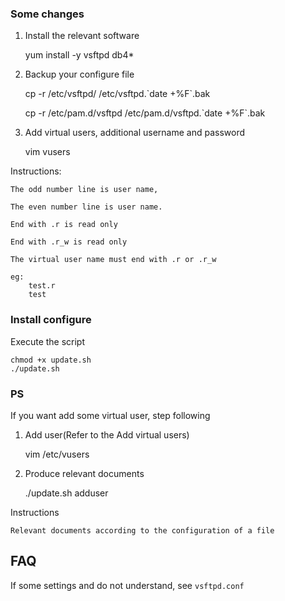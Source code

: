 ### Some changes

1. Install the relevant software

    yum install -y vsftpd db4*

2. Backup your configure file

    cp -r /etc/vsftpd/ /etc/vsftpd.\`date +%F\`.bak
    
    cp -r /etc/pam.d/vsftpd /etc/pam.d/vsftpd.\`date +%F\`.bak

3. Add virtual users, additional username and password

    vim vusers

Instructions:

```
The odd number line is user name,

The even number line is user name.

End with .r is read only

End with .r_w is read only

The virtual user name must end with .r or .r_w

eg:
    test.r
    test
```


### Install configure

Execute the script

    chmod +x update.sh
    ./update.sh

### PS

If you want add some virtual user, step following

1.  Add user(Refer to the Add virtual users)

    vim /etc/vusers

2. Produce relevant documents

    ./update.sh adduser

Instructions

```
Relevant documents according to the configuration of a file
```

## FAQ

If some settings and do not understand, see `vsftpd.conf`
